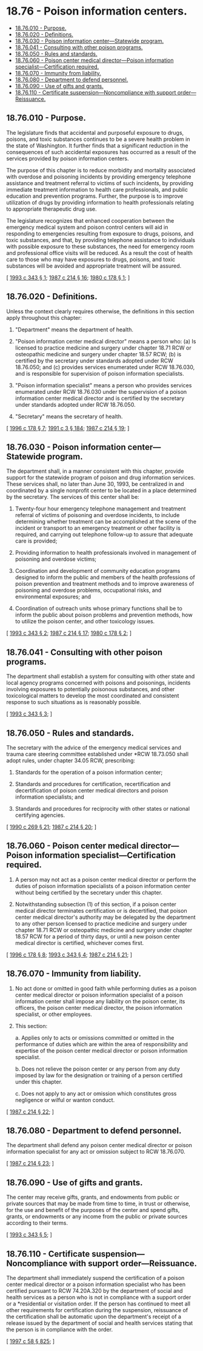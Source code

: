 # 18.76 - Poison information centers.
* [18.76.010 - Purpose.](#1876010---purpose)
* [18.76.020 - Definitions.](#1876020---definitions)
* [18.76.030 - Poison information center—Statewide program.](#1876030---poison-information-centerstatewide-program)
* [18.76.041 - Consulting with other poison programs.](#1876041---consulting-with-other-poison-programs)
* [18.76.050 - Rules and standards.](#1876050---rules-and-standards)
* [18.76.060 - Poison center medical director—Poison information specialist—Certification required.](#1876060---poison-center-medical-directorpoison-information-specialistcertification-required)
* [18.76.070 - Immunity from liability.](#1876070---immunity-from-liability)
* [18.76.080 - Department to defend personnel.](#1876080---department-to-defend-personnel)
* [18.76.090 - Use of gifts and grants.](#1876090---use-of-gifts-and-grants)
* [18.76.110 - Certificate suspension—Noncompliance with support order—Reissuance.](#1876110---certificate-suspensionnoncompliance-with-support-orderreissuance)
## 18.76.010 - Purpose.
The legislature finds that accidental and purposeful exposure to drugs, poisons, and toxic substances continues to be a severe health problem in the state of Washington. It further finds that a significant reduction in the consequences of such accidental exposures has occurred as a result of the services provided by poison information centers.

The purpose of this chapter is to reduce morbidity and mortality associated with overdose and poisoning incidents by providing emergency telephone assistance and treatment referral to victims of such incidents, by providing immediate treatment information to health care professionals, and public education and prevention programs. Further, the purpose is to improve utilization of drugs by providing information to health professionals relating to appropriate therapeutic drug use.

The legislature recognizes that enhanced cooperation between the emergency medical system and poison control centers will aid in responding to emergencies resulting from exposure to drugs, poisons, and toxic substances, and that, by providing telephone assistance to individuals with possible exposure to these substances, the need for emergency room and professional office visits will be reduced. As a result the cost of health care to those who may have exposures to drugs, poisons, and toxic substances will be avoided and appropriate treatment will be assured.

\[ [1993 c 343 § 1](http://lawfilesext.leg.wa.gov/biennium/1993-94/Pdf/Bills/Session%20Laws/Senate/5239-S2.SL.pdf?cite=1993%20c%20343%20§%201); [1987 c 214 § 16](http://leg.wa.gov/CodeReviser/documents/sessionlaw/1987c214.pdf?cite=1987%20c%20214%20§%2016); [1980 c 178 § 1](http://leg.wa.gov/CodeReviser/documents/sessionlaw/1980c178.pdf?cite=1980%20c%20178%20§%201); \]

## 18.76.020 - Definitions.
Unless the context clearly requires otherwise, the definitions in this section apply throughout this chapter:

1. "Department" means the department of health.

2. "Poison information center medical director" means a person who: (a) Is licensed to practice medicine and surgery under chapter 18.71 RCW or osteopathic medicine and surgery under chapter 18.57 RCW; (b) is certified by the secretary under standards adopted under RCW 18.76.050; and (c) provides services enumerated under RCW 18.76.030, and is responsible for supervision of poison information specialists.

3. "Poison information specialist" means a person who provides services enumerated under RCW 18.76.030 under the supervision of a poison information center medical director and is certified by the secretary under standards adopted under RCW 18.76.050.

4. "Secretary" means the secretary of health.

\[ [1996 c 178 § 7](http://lawfilesext.leg.wa.gov/biennium/1995-96/Pdf/Bills/Session%20Laws/House/1627.SL.pdf?cite=1996%20c%20178%20§%207); [1991 c 3 § 184](http://lawfilesext.leg.wa.gov/biennium/1991-92/Pdf/Bills/Session%20Laws/House/1115.SL.pdf?cite=1991%20c%203%20§%20184); [1987 c 214 § 19](http://leg.wa.gov/CodeReviser/documents/sessionlaw/1987c214.pdf?cite=1987%20c%20214%20§%2019); \]

## 18.76.030 - Poison information center—Statewide program.
The department shall, in a manner consistent with this chapter, provide support for the statewide program of poison and drug information services. These services shall, no later than June 30, 1993, be centralized in and coordinated by a single nonprofit center to be located in a place determined by the secretary. The services of this center shall be:

1. Twenty-four hour emergency telephone management and treatment referral of victims of poisoning and overdose incidents, to include determining whether treatment can be accomplished at the scene of the incident or transport to an emergency treatment or other facility is required, and carrying out telephone follow-up to assure that adequate care is provided;

2. Providing information to health professionals involved in management of poisoning and overdose victims;

3. Coordination and development of community education programs designed to inform the public and members of the health professions of poison prevention and treatment methods and to improve awareness of poisoning and overdose problems, occupational risks, and environmental exposures; and

4. Coordination of outreach units whose primary functions shall be to inform the public about poison problems and prevention methods, how to utilize the poison center, and other toxicology issues.

\[ [1993 c 343 § 2](http://lawfilesext.leg.wa.gov/biennium/1993-94/Pdf/Bills/Session%20Laws/Senate/5239-S2.SL.pdf?cite=1993%20c%20343%20§%202); [1987 c 214 § 17](http://leg.wa.gov/CodeReviser/documents/sessionlaw/1987c214.pdf?cite=1987%20c%20214%20§%2017); [1980 c 178 § 2](http://leg.wa.gov/CodeReviser/documents/sessionlaw/1980c178.pdf?cite=1980%20c%20178%20§%202); \]

## 18.76.041 - Consulting with other poison programs.
The department shall establish a system for consulting with other state and local agency programs concerned with poisons and poisonings, incidents involving exposures to potentially poisonous substances, and other toxicological matters to develop the most coordinated and consistent response to such situations as is reasonably possible.

\[ [1993 c 343 § 3](http://lawfilesext.leg.wa.gov/biennium/1993-94/Pdf/Bills/Session%20Laws/Senate/5239-S2.SL.pdf?cite=1993%20c%20343%20§%203); \]

## 18.76.050 - Rules and standards.
The secretary with the advice of the emergency medical services and trauma care steering committee established under *RCW 18.73.050 shall adopt rules, under chapter 34.05 RCW, prescribing:

1. Standards for the operation of a poison information center;

2. Standards and procedures for certification, recertification and decertification of poison center medical directors and poison information specialists; and

3. Standards and procedures for reciprocity with other states or national certifying agencies.

\[ [1990 c 269 § 21](http://leg.wa.gov/CodeReviser/documents/sessionlaw/1990c269.pdf?cite=1990%20c%20269%20§%2021); [1987 c 214 § 20](http://leg.wa.gov/CodeReviser/documents/sessionlaw/1987c214.pdf?cite=1987%20c%20214%20§%2020); \]

## 18.76.060 - Poison center medical director—Poison information specialist—Certification required.
1. A person may not act as a poison center medical director or perform the duties of poison information specialists of a poison information center without being certified by the secretary under this chapter.

2. Notwithstanding subsection (1) of this section, if a poison center medical director terminates certification or is decertified, that poison center medical director's authority may be delegated by the department to any other person licensed to practice medicine and surgery under chapter 18.71 RCW or osteopathic medicine and surgery under chapter 18.57 RCW for a period of thirty days, or until a new poison center medical director is certified, whichever comes first.

\[ [1996 c 178 § 8](http://lawfilesext.leg.wa.gov/biennium/1995-96/Pdf/Bills/Session%20Laws/House/1627.SL.pdf?cite=1996%20c%20178%20§%208); [1993 c 343 § 4](http://lawfilesext.leg.wa.gov/biennium/1993-94/Pdf/Bills/Session%20Laws/Senate/5239-S2.SL.pdf?cite=1993%20c%20343%20§%204); [1987 c 214 § 21](http://leg.wa.gov/CodeReviser/documents/sessionlaw/1987c214.pdf?cite=1987%20c%20214%20§%2021); \]

## 18.76.070 - Immunity from liability.
1. No act done or omitted in good faith while performing duties as a poison center medical director or poison information specialist of a poison information center shall impose any liability on the poison center, its officers, the poison center medical director, the poison information specialist, or other employees.

2. This section:

   a. Applies only to acts or omissions committed or omitted in the performance of duties which are within the area of responsibility and expertise of the poison center medical director or poison information specialist.

   b. Does not relieve the poison center or any person from any duty imposed by law for the designation or training of a person certified under this chapter.

   c. Does not apply to any act or omission which constitutes gross negligence or wilful or wanton conduct.

\[ [1987 c 214 § 22](http://leg.wa.gov/CodeReviser/documents/sessionlaw/1987c214.pdf?cite=1987%20c%20214%20§%2022); \]

## 18.76.080 - Department to defend personnel.
The department shall defend any poison center medical director or poison information specialist for any act or omission subject to RCW 18.76.070.

\[ [1987 c 214 § 23](http://leg.wa.gov/CodeReviser/documents/sessionlaw/1987c214.pdf?cite=1987%20c%20214%20§%2023); \]

## 18.76.090 - Use of gifts and grants.
The center may receive gifts, grants, and endowments from public or private sources that may be made from time to time, in trust or otherwise, for the use and benefit of the purposes of the center and spend gifts, grants, or endowments or any income from the public or private sources according to their terms.

\[ [1993 c 343 § 5](http://lawfilesext.leg.wa.gov/biennium/1993-94/Pdf/Bills/Session%20Laws/Senate/5239-S2.SL.pdf?cite=1993%20c%20343%20§%205); \]

## 18.76.110 - Certificate suspension—Noncompliance with support order—Reissuance.
The department shall immediately suspend the certification of a poison center medical director or a poison information specialist who has been certified pursuant to RCW 74.20A.320 by the department of social and health services as a person who is not in compliance with a support order or a *residential or visitation order. If the person has continued to meet all other requirements for certification during the suspension, reissuance of the certification shall be automatic upon the department's receipt of a release issued by the department of social and health services stating that the person is in compliance with the order.

\[ [1997 c 58 § 825](http://lawfilesext.leg.wa.gov/biennium/1997-98/Pdf/Bills/Session%20Laws/House/3901.SL.pdf?cite=1997%20c%2058%20§%20825); \]

